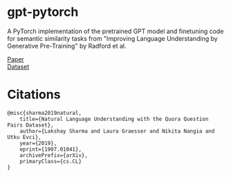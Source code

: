# gpt-pytorch
A PyTorch implementation of the pretrained GPT model and finetuning code for semantic similarity tasks from "Improving Language Understanding by Generative Pre-Training" by Radford et al.

[Paper](https://cdn.openai.com/research-covers/language-unsupervised/language_understanding_paper.pdf) </br>
[Dataset](https://arxiv.org/abs/1907.01041)

# Citations
```
@misc{sharma2019natural,
    title={Natural Language Understanding with the Quora Question Pairs Dataset},
    author={Lakshay Sharma and Laura Graesser and Nikita Nangia and Utku Evci},
    year={2019},
    eprint={1907.01041},
    archivePrefix={arXiv},
    primaryClass={cs.CL}
}
```